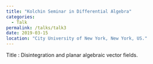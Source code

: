 ```yaml
---
title: "Kolchin Seminar in Differential Algebra"
categories:
  - Talk
permalink: /talks/talk3
date: 2019-03-15
location: "City University of New York, New York, US."
---
```


Title : Disintegration and planar algebraic vector fields.
